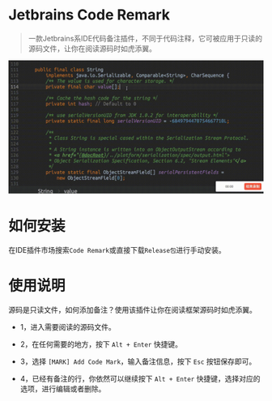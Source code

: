 # Jetbrains Code Remark

> 一款Jetbrains系IDE代码备注插件，不同于代码注释，它可被应用于只读的源码文件，让你在阅读源码时如虎添翼。

![](./screenshots/coderemark-example.gif)

# 如何安装

在IDE插件市场搜索`Code Remark`或直接下载`Release包`进行手动安装。

# 使用说明

源码是只读文件，如何添加备注？使用该插件让你在阅读框架源码时如虎添翼。

- 1，进入需要阅读的源码文件。

- 2，在任何需要的地方，按下 `Alt + Enter` 快捷键。

- 3，选择 `[MARK] Add Code Mark`，输入备注信息，按下 `Esc` 按钮保存即可。

- 4，已经有备注的行，你依然可以继续按下 `Alt + Enter` 快捷键，选择对应的选项，进行编辑或者删除。